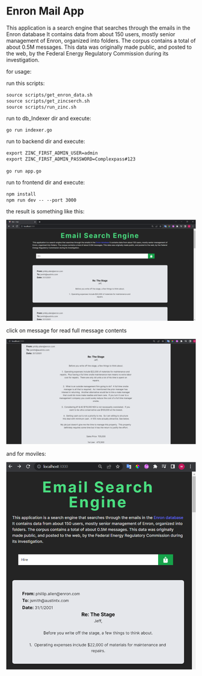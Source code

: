 # Enron Mail App

This application is a search engine that searches through the emails in the Enron database It contains data from about 150 users, mostly senior management of Enron, organized into folders. The corpus contains a total of about 0.5M messages. This data was originally made public, and posted to the web, by the Federal Energy Regulatory Commission during its investigation.

for usage:

run this scripts:
```shell
source scripts/get_enron_data.sh
source scripts/get_zincserch.sh
source scripts/run_zinc.sh
```
run to db_Indexer dir and execute:

```shell
go run indexer.go
```
run to backend dir and execute:

```shell
export ZINC_FIRST_ADMIN_USER=admin 
export ZINC_FIRST_ADMIN_PASSWORD=Complexpass#123

go run app.go

```

run to frontend dir and execute:

```shell
npm install
npm run dev -- --port 3000
```

the result is something like this:

![enron Mail App](./images/enronMailApp.png)

click on message for read full message contents

![enron Mail App](./images/fullScreemMessage.png)

and for moviles:

![enron Mail App Movile](./images/enronMailAppMovile.png)
